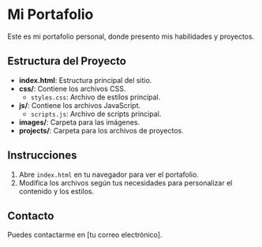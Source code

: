 # Mi Portafolio

Este es mi portafolio personal, donde presento mis habilidades y proyectos.

## Estructura del Proyecto

- **index.html**: Estructura principal del sitio.
- **css/**: Contiene los archivos CSS.
  - `styles.css`: Archivo de estilos principal.
- **js/**: Contiene los archivos JavaScript.
  - `scripts.js`: Archivo de scripts principal.
- **images/**: Carpeta para las imágenes.
- **projects/**: Carpeta para los archivos de proyectos.

## Instrucciones

1. Abre `index.html` en tu navegador para ver el portafolio.
2. Modifica los archivos según tus necesidades para personalizar el contenido y los estilos.

## Contacto

Puedes contactarme en [tu correo electrónico].

